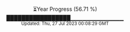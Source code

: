 <p align="center">
⏳Year Progress (56.71 %) <br>
█████████████████▁▁▁▁▁▁▁▁▁▁▁▁▁ <br>
<sub>Updated: Thu, 27 Jul 2023 00:08:29 GMT</sub>
</p>

